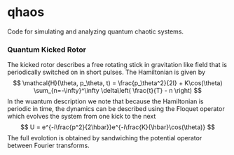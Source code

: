 # qhaos
Code for simulating and analyzing quantum chaotic systems.

### Quantum Kicked Rotor
The kicked rotor describes a free rotating stick in gravitation like field that is periodically switched on in short pulses. The Hamiltonian is given by
$$
\mathcal{H}(\theta, p_\theta, t) = \frac{p_\theta^2}{2I} + K\cos(\theta) \sum_{n=-\infty}^\infty \delta\left( \frac{t}{T} - n \right)
$$
In the wuantum description we note that because the Hamiltonian is periodic in time, the dynamics can be described using the Floquet operator which evolves the system from one kick to the next
$$
U = e^{-i\frac{p^2}{2\hbar}}e^{-i\frac{K}{\hbar}\cos(\theta)}
$$
The full evolotion is obtained by sandwiching the potential operator between Fourier transforms.
